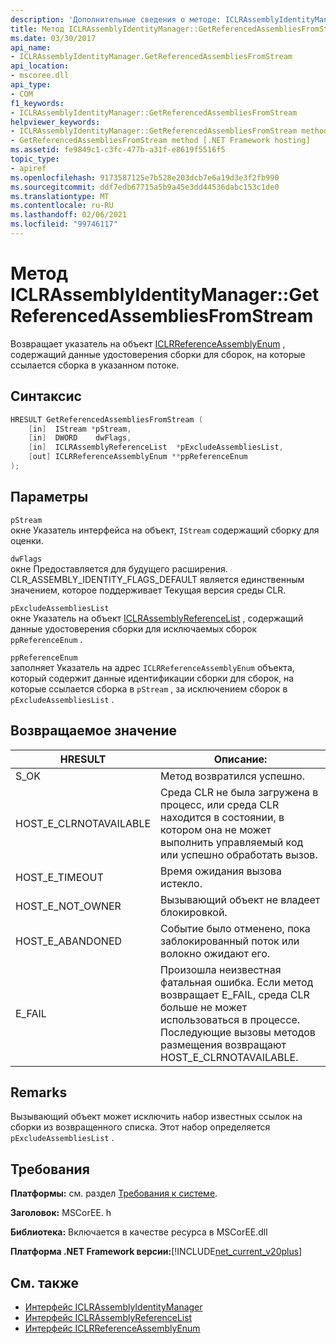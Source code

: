 ```yaml
---
description: 'Дополнительные сведения о методе: ICLRAssemblyIdentityManager:: Жетреференцедассемблиесфромстреам'
title: Метод ICLRAssemblyIdentityManager::GetReferencedAssembliesFromStream
ms.date: 03/30/2017
api_name:
- ICLRAssemblyIdentityManager.GetReferencedAssembliesFromStream
api_location:
- mscoree.dll
api_type:
- COM
f1_keywords:
- ICLRAssemblyIdentityManager::GetReferencedAssembliesFromStream
helpviewer_keywords:
- ICLRAssemblyIdentityManager::GetReferencedAssembliesFromStream method [.NET Framework hosting]
- GetReferencedAssembliesFromStream method [.NET Framework hosting]
ms.assetid: fe9849c1-c3fc-477b-a31f-e8619f5516f5
topic_type:
- apiref
ms.openlocfilehash: 9173587125e7b528e203dcb7e6a19d3e3f2fb990
ms.sourcegitcommit: ddf7edb67715a5b9a45e3dd44536dabc153c1de0
ms.translationtype: MT
ms.contentlocale: ru-RU
ms.lasthandoff: 02/06/2021
ms.locfileid: "99746117"
---
```

# <a name="iclrassemblyidentitymanagergetreferencedassembliesfromstream-method"></a>Метод ICLRAssemblyIdentityManager::GetReferencedAssembliesFromStream

Возвращает указатель на объект [ICLRReferenceAssemblyEnum](iclrreferenceassemblyenum-interface.md) , содержащий данные удостоверения сборки для сборок, на которые ссылается сборка в указанном потоке.  
  
## <a name="syntax"></a>Синтаксис  
  
```cpp  
HRESULT GetReferencedAssembliesFromStream (  
    [in]  IStream *pStream,  
    [in]  DWORD    dwFlags,  
    [in]  ICLRAssemblyReferenceList  *pExcludeAssembliesList,  
    [out] ICLRReferenceAssemblyEnum **ppReferenceEnum  
);  
```  
  
## <a name="parameters"></a>Параметры  

 `pStream`  
 окне Указатель интерфейса на объект, `IStream` содержащий сборку для оценки.  
  
 `dwFlags`  
 окне Предоставляется для будущего расширения. CLR_ASSEMBLY_IDENTITY_FLAGS_DEFAULT является единственным значением, которое поддерживает Текущая версия среды CLR.  
  
 `pExcludeAssembliesList`  
 окне Указатель на объект [ICLRAssemblyReferenceList](iclrassemblyreferencelist-interface.md) , содержащий данные удостоверения сборки для исключаемых сборок `ppReferenceEnum` .  
  
 `ppReferenceEnum`  
 заполняет Указатель на адрес `ICLRReferenceAssemblyEnum` объекта, который содержит данные идентификации сборки для сборок, на которые ссылается сборка в `pStream` , за исключением сборок в `pExcludeAssembliesList` .  
  
## <a name="return-value"></a>Возвращаемое значение  
  
|HRESULT|Описание:|  
|-------------|-----------------|  
|S_OK|Метод возвратился успешно.|  
|HOST_E_CLRNOTAVAILABLE|Среда CLR не была загружена в процесс, или среда CLR находится в состоянии, в котором она не может выполнить управляемый код или успешно обработать вызов.|  
|HOST_E_TIMEOUT|Время ожидания вызова истекло.|  
|HOST_E_NOT_OWNER|Вызывающий объект не владеет блокировкой.|  
|HOST_E_ABANDONED|Событие было отменено, пока заблокированный поток или волокно ожидают его.|  
|E_FAIL|Произошла неизвестная фатальная ошибка. Если метод возвращает E_FAIL, среда CLR больше не может использоваться в процессе. Последующие вызовы методов размещения возвращают HOST_E_CLRNOTAVAILABLE.|  
  
## <a name="remarks"></a>Remarks  

 Вызывающий объект может исключить набор известных ссылок на сборки из возвращенного списка. Этот набор определяется `pExcludeAssembliesList` .  
  
## <a name="requirements"></a>Требования  

 **Платформы:** см. раздел [Требования к системе](../../get-started/system-requirements.md).  
  
 **Заголовок:** MSCorEE. h  
  
 **Библиотека:** Включается в качестве ресурса в MSCorEE.dll  
  
 **Платформа .NET Framework версии:**[!INCLUDE[net_current_v20plus](../../../../includes/net-current-v20plus-md.md)]  
  
## <a name="see-also"></a>См. также

- [Интерфейс ICLRAssemblyIdentityManager](iclrassemblyidentitymanager-interface.md)
- [Интерфейс ICLRAssemblyReferenceList](iclrassemblyreferencelist-interface.md)
- [Интерфейс ICLRReferenceAssemblyEnum](iclrreferenceassemblyenum-interface.md)
